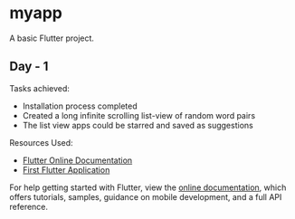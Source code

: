 # myapp

A basic Flutter project.

## Day - 1

Tasks achieved:
* Installation process completed
* Created a long infinite scrolling list-view of random word pairs
* The list view apps could be starred and saved as suggestions

Resources Used:
* [Flutter Online Documentation](https://flutter.dev/docs)
* [First Flutter Application](https://flutter.dev/docs/get-started/codelab)

For help getting started with Flutter, view the
[online documentation](https://flutter.dev/docs), which offers tutorials,
samples, guidance on mobile development, and a full API reference.

